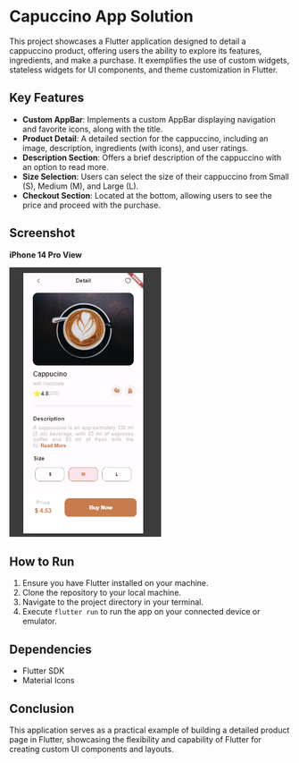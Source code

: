 # Capuccino App Solution

This project showcases a Flutter application designed to detail a cappuccino product, offering users the ability to explore its features, ingredients, and make a purchase. It exemplifies the use of custom widgets, stateless widgets for UI components, and theme customization in Flutter.

## Key Features

- **Custom AppBar**: Implements a custom AppBar displaying navigation and favorite icons, along with the title.
- **Product Detail**: A detailed section for the cappuccino, including an image, description, ingredients (with icons), and user ratings.
- **Description Section**: Offers a brief description of the cappuccino with an option to read more.
- **Size Selection**: Users can select the size of their cappuccino from Small (S), Medium (M), and Large (L).
- **Checkout Section**: Located at the bottom, allowing users to see the price and proceed with the purchase.

## Screenshot

**iPhone 14 Pro View**
   
   <img src="screenshots\iphone 14 pro max.png" alt="iphone 14 pro max view">

## How to Run

1. Ensure you have Flutter installed on your machine.
2. Clone the repository to your local machine.
3. Navigate to the project directory in your terminal.
4. Execute `flutter run` to run the app on your connected device or emulator.

## Dependencies

- Flutter SDK
- Material Icons

## Conclusion

This application serves as a practical example of building a detailed product page in Flutter, showcasing the flexibility and capability of Flutter for creating custom UI components and layouts.

